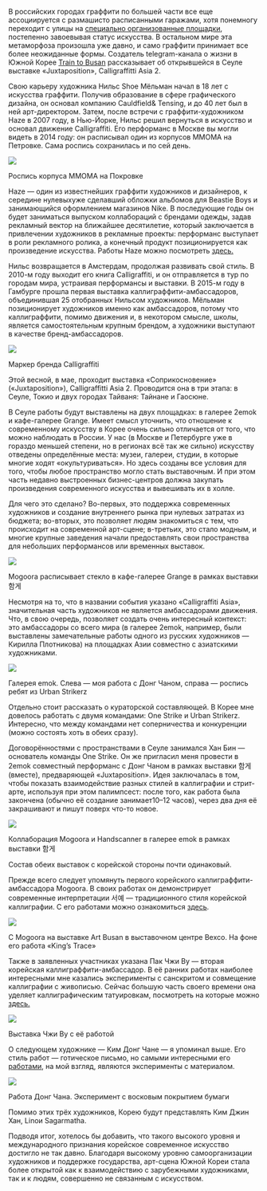 В российских городах граффити по большей части все еще ассоциируется с размашисто расписанными гаражами, хотя понемногу переходит с улицы на [специально организованные площадки](https://discours.io/articles/culture/risunki-v-gorode-gde-legalnye-steny-1), постепенно завоевывая статус искусства. В остальном мире эта метаморфоза произошла уже давно, и само граффити принимает все более неожиданные формы. Создатель telegram-канала о жизни в Южной Корее [Train to Busan](https://t.me/lifeinkorea) рассказывает об открывшейся в Сеуле выставке «Juxtaposition», Calligraffitti Asia 2.

Свою карьеру художника Нильс Shoe Мёльман начал в 18 лет с искусства граффити. Получив образование в сфере графического дизайна, он основал компанию Cauldfield& Tensing, и до 40 лет был в ней арт-директором. Затем, после встречи с граффити-художником Haze в 2007 году, в Нью-Йорке, Нильс решил вернуться в искусство и основал движение Calligraffiti. Его перформанс в Москве вы могли видеть в 2014 году: он расписывал один из корпусов MMOMA на Петровке. Сама роспись сохранилась и по сей день.

![](https://assets.discours.io/unsafe/900x/production/image/fec57b60-a54d-11e8-bfc7-9b5979ddfe3f.jpeg)

Роспись корпуса ММОМА на Покровке

Haze — один из известнейших граффити художников и дизайнеров, к середине нулевыхуже сделавший обложки альбомов для Beastie Boys и занимающийся оформлением магазинов Nike. В последующие годы он будет заниматься выпуском коллабораций[‌](#) с брендами одежды, задав рекламный вектор на ближайшее десятилетие, который заключается в привлечении художников в рекламные проекты: перформанс выступает в роли рекламного ролика, а конечный продукт позиционируется как произведение искусства. Работы Haze можно посмотреть [здесь.](http://erichazenyc.com)

Нильс возвращается в Амстердам, продолжая развивать свой стиль. В 2010-м году выходит его книга Calligraffiti, и он отправляется в тур по городам мира, устраивая перформансы и выставки. В 2015-м году в Гамбурге прошла первая выставка каллиграффити-амбассадоров[‌](#), объединившая 25 отобранных Нильсом художников. Мёльман позиционирует художников именно как амбассадоров, потому что каллиграффити, помимо движения и, в некотором смысле, школы, является самостоятельным крупным брендом, а художники выступают в качестве бренд-амбассадоров.

![](https://assets.discours.io/unsafe/900x/production/image/ff525210-a54d-11e8-bfc7-9b5979ddfe3f.jpeg)

Маркер бренда Calligraffiti

Этой весной, в мае, проходит выставка «Соприкосновение» («Juxtaposition»), Calligraffitti Asia 2. Проводится она в три этапа: в Сеуле, Токио и двух городах Тайваня: Тайнане и Гаосюне. 

В Сеуле работы будут выставлены на двух площадках: в галерее 2emok и кафе-галерее Grange. Имеет смысл уточнить, что отношение к современному искусству в Корее очень сильно отличается от того, что можно наблюдать в России. У нас (в Москве и Петербурге уже в гораздо меньшей степени, но в регионах всё так же сильно) искусству отведены определённые места: музеи, галереи, студии, в которые многие ходят «окультуриваться». Но здесь созданы все условия для того, чтобы любое пространство могло стать выставочным. И при этом часть недавно выстроенных бизнес-центров должна закупать произведения современного искусства и вывешивать их в холле. 

Для чего это сделано? Во-первых, это поддержка современных художников и создание внутреннего рынка при нулевых затратах из бюджета; во-вторых, это позволяет людям знакомиться с тем, что происходит на современной арт-сцене; в-третьих, это стало модным, и многие крупные заведения начали предоставлять свои пространства для небольших перформансов или временных выставок. 

![](https://assets.discours.io/unsafe/900x/production/image/ffc203d0-a54d-11e8-bfc7-9b5979ddfe3f.jpeg)

Mogoora расписывает стекло в кафе-галерее Grange в рамках выставки 함게

Несмотря на то, что в названии события указано «Calligraffiti Asia», значительная часть художников не является амбассадорами движения. Что, в свою очередь, позволяет создать очень интересный контекст: это амбассадоры со всего мира (в галерее 2emok, например, были выставлены замечательные работы одного из русских художников — Кирилла Плотникова) на площадках Азии совместно с азиатскими художниками. 

![](https://assets.discours.io/unsafe/900x/production/image/0069b580-a54e-11e8-bfc7-9b5979ddfe3f.jpeg)

Галерея emok. Слева — моя работа с Донг Чаном, справа — роспись ребят из Urban Strikerz

Отдельно стоит рассказать о кураторской составляющей. В Корее мне довелось работать с двумя командами: One Strike и Urban Strikerz. Интересно, что между командами нет соперничества и конкуренции (можно состоять хоть в обеих сразу). 

Договорённостями с пространствами в Сеуле занимался Хан Бин — основатель команды One Strike. Он же пригласил меня провести в 2emok совместный перформанс с Донг Чаном в рамках выставки 함게 (вместе), предваряющей «Juxtaposition». Идея заключалась в том, чтобы показать взаимодействие разных стилей в каллиграфии и стрит-арте, используя при этом палимпсест: после того, как работа была закончена (обычно её создание занимает10–12 часов), через два дня её закрашивают и пишут поверх что-то новое.

![](https://assets.discours.io/unsafe/900x/production/image/010902c0-a54e-11e8-bfc7-9b5979ddfe3f.jpeg)

Коллаборация Mogoora и Handscanner в галерее emok в рамках выставки 함게

Состав обеих выставок с корейской стороны почти одинаковый.

Прежде всего следует упомянуть первого корейского каллиграффити-амбассадора Mogoora. В своих работах он демонстрирует современные интерпретации 서예 — традиционного стиля корейской каллиграфии. С его работами можно ознакомиться [здесь](https://www.instagram.com/mogoora/).

![](https://assets.discours.io/unsafe/900x/production/image/0175a740-a54e-11e8-bfc7-9b5979ddfe3f.jpeg)

С Mogoora на выставке Art Busan в выставочном центре Bexco. На фоне его работа «King’s Trace»

Также в заявленных участниках указана Пак Чжи Ву — вторая корейская каллиграффити-амбассадор. В её ранних работах наиболее интересными мне казались эксперименты с санскритом и совмещение каллиграфии с живописью. Сейчас большую часть своего времени она уделяет каллиграфическим татуировкам, посмотреть на которые можно [здесь.](https://www.instagram.com/jiwooparkart/)

![](https://assets.discours.io/unsafe/900x/production/image/01dec950-a54e-11e8-bfc7-9b5979ddfe3f.jpeg)

Выставка Чжи Ву с её работой

О следующем художнике — Ким Донг Чане — я упоминал выше. Его стиль работ — готическое письмо, но самыми интересными его [работами](https://www.instagram.com/dongchaan_/), на мой взгляд, являются эксперименты с материалом.

![](https://assets.discours.io/unsafe/900x/production/image/026f97a0-a54e-11e8-bfc7-9b5979ddfe3f.jpeg)

Работа Донг Чана. Эксперимент с восковым покрытием бумаги

Помимо этих трёх художников, Корею будут представлять Ким Джин Хан, Linои Sagarmatha.

Подводя итог, хотелось бы добавить, что такого высокого уровня и международного признания корейское современное искусство достигло не так давно. Благодаря высокому уровню самоорганизации художников и поддержке государства, арт-сцена Южной Кореи стала более открытой как к взаимодействию с зарубежными художниками, так и к людям, совершенно не связанным с искусством.﻿
